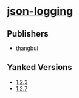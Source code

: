 # [json-logging](https://pypi.org/project/json-logging)



## Publishers
- [thangbui](https://pypi.org/user/thangbui)


## Yanked Versions
- [1.2.3](https://pypi.org/project/json-logging/1.2.3)
- [1.2.7](https://pypi.org/project/json-logging/1.2.7)
 